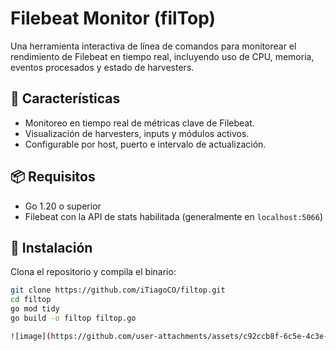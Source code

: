 # Filebeat Monitor (filTop)

Una herramienta interactiva de línea de comandos para monitorear el rendimiento de Filebeat en tiempo real, incluyendo uso de CPU, memoria, eventos procesados y estado de harvesters.

## 🚀 Características
- Monitoreo en tiempo real de métricas clave de Filebeat.
- Visualización de harvesters, inputs y módulos activos.
- Configurable por host, puerto e intervalo de actualización.

## 📦 Requisitos
- Go 1.20 o superior
- Filebeat con la API de stats habilitada (generalmente en `localhost:5066`)

## 🔧 Instalación
Clona el repositorio y compila el binario:
```bash
git clone https://github.com/iTiagoCO/filtop.git
cd filtop
go mod tidy
go build -o filtop filtop.go

![image](https://github.com/user-attachments/assets/c92ccb8f-6c5e-4c3e-ae1c-6d7cb9b3603f)
